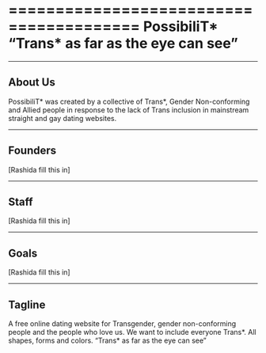========================================
                PossibiliT*               
    “Trans* as far as the eye can see”     
========================================

--------
About Us
--------
PossibiliT* was created by a collective of Trans*, Gender Non-conforming and Allied people in response to the lack of Trans inclusion in mainstream straight and gay dating websites.  


--------
Founders
--------
[Rashida fill this in]


------
Staff
------
[Rashida fill this in]

-----
Goals
-----
[Rashida fill this in]

--------
Tagline
--------
A free online dating website for Transgender, gender non-conforming people and the people who love us.
We want to include everyone Trans*. All shapes, forms and colors.
“Trans* as far as the eye can see”

